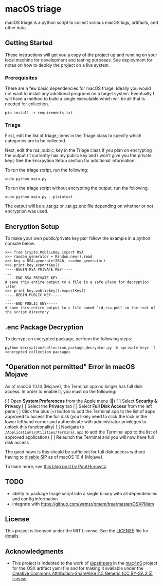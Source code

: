 # macOS triage

macOS triage is a python script to collect various macOS logs, artifacts, and other data.

## Getting Started

These instructions will get you a copy of the project up and running on your local machine for development and testing purposes. See deployment for notes on how to deploy the project on a live system.

### Prerequisites

There are a few basic dependencies for macOS triage. Ideally you would not want to install any additional programs on a target system. Eventually I will have a method to build a single executable which will be all that is needed for collection.

    pip install -r requirements.txt

### Triage

First, edit the list of triage_items in the Triage class to specify which categories are to be collected.

Next, edit the rsa_public_key in the Triage class if you plan on encrypting the output (it currently has my public key and I won't give you the private key.) See the Encrpytion Setup section for additional information.

To run the triage script, run the following:

    sudo python main.py

To run the triage script without encrypting the output, run the following:

    sudo python main.py --plaintext

The output will be a .tar.gz or .tar.gz.enc file depending on whether or not encryption was used.

## Encryption Setup

To make your own public/private key pair follow the example in a python console below:


    >>> from Crypto.PublicKey import RSA
    >>> random_generator = Random.new().read
    >>> key = RSA.generate(2048, random_generator)
    >>> print key.exportKey()
    -----BEGIN RSA PRIVATE KEY-----
    ...
    -----END RSA PRIVATE KEY-----
    # save this entire output to a file in a safe place for decryption later
    >>> print key.publickey().exportKey()
    -----BEGIN PUBLIC KEY-----
    ...
    -----END PUBLIC KEY-----
    # save this entire output to a file named 'id_rsa.pub' in the root of the script directory


## .enc Package Decryption

To decrypt an encrypted package, perform the following steps:

    python decryption/collection_package_decryptor.py -k <private key> -f <encrypted collection package>

## "Operation not permitted" Error in macOS Mojave

As of macOS 10.14 (Mojave), the Terminal app no longer has full disk access. In order to enable it, you must do the following:

[ ] Open **System Preferences** from the Apple menu ()
[ ] Select **Security & Privacy**
[ ] Select the **Privacy** tab
[ ] Select **Full Disk Access** from the left pane
[ ] Click the plus (+) button to add the Terminal app to the list of apps approved to access the full disk (you likely need to click the lock in the lower lefthand corner and authenticate with administrator privileges to unlock this functionality)
[ ] Navigate to `/Applications/Utilities/Terminal.app` to add the Terminal app to the list of approved applications
[ ] Relaunch the Terminal and you will now have full disk access

The good news is this should be sufficient for full disk access without having to [disable SIP](http://osxdaily.com/2015/10/05/disable-rootless-system-integrity-protection-mac-os-x/) as of macOS 10.4 (Mojave).

To learn more, see [this blog post by Paul Horowitz](http://osxdaily.com/2018/10/09/fix-operation-not-permitted-terminal-error-macos/).

## TODO

* ability to package triage script into a single binary with all dependencies and config information
* integrate with https://github.com/wrmsr/pmem/tree/master/OSXPMem

## License

This project is licensed under the MIT License. See the [LICENSE](LICENSE) file for details.

## Acknowledgments

* This project is indebted to the work of [@pstirparo](https://github.com/pstirparo) in the 
[mac4n6](https://github.com/pstirparo/mac4n6) project for the OSX artifact yaml file and for making it available under
the [Creative Commons Attribution-ShareAlike 2.5 Generic (CC BY-SA 2.5) license](http://creativecommons.org/licenses/by-sa/2.5/).
